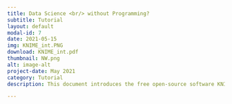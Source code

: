 ```yaml
---
title: Data Science <br/> without Programming?
subtitle: Tutorial
layout: default
modal-id: 7
date: 2021-05-15
img: KNIME_int.PNG
download: KNIME_int.pdf
thumbnail: NW.png
alt: image-alt
project-date: May 2021
category: Tutorial
description: This document introduces the free open-source software KNIME that enables sophisticated data analyses without having to write a single line of code.

---
```


